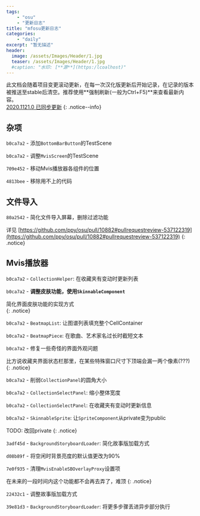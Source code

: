 ```yaml
---
tags:
    - "osu"
    - "更新日志"
title: "mfosu更新日志"
categories:
    - "daily"
excerpt: "暂无描述"
header:
  image: /assets/Images/Header/1.jpg
  teaser: /assets/Images/Header/1.jpg
  #caption: "水印: [**源**](https:/lcoalhost)"
---
```

此文档会随着项目变更滚动更新，在每一次汉化版更新后开始记录，在记录的版本被推送至stable后清空。推荐使用**强制刷新(一般为Ctrl+F5)**来查看最新内容。<br>
[2020.1121.0 已同步更新](/mfosu_update_log/mfosu_20201121_update)
{: .notice--info}

## 杂项
`b0ca7a2` - 添加`BottomBarButton`的TestScene

`b0ca7a2` - 调整`MvisScreen`的TestScene

`709e452` - 移动Mvis播放器各组件的位置

`4813bee` - 移除用不上的代码

## 文件导入
`80a2542` - 简化文件导入屏幕，删除过滤功能

详见 [https://github.com/ppy/osu/pull/10882#pullrequestreview-537122319](https://github.com/ppy/osu/pull/10882#pullrequestreview-537122319)
{: .notice}

## Mvis播放器
`b0ca7a2` - `CollectionHelper`: 在收藏夹有变动时更新列表

`b0ca7a2` - **调整皮肤功能，使用`SkinnableComponent`**

简化界面皮肤功能的实现方式<br>
{: .notice}

`b0ca7a2` - `BeatmapList`: 让图谱列表填充整个CellContainer

`b0ca7a2` - `BeatmapPiece`: 在歌曲、艺术家名过长时截短文本

`b0ca7a2` - 修复一些奇怪的界面外观问题

比方说收藏夹界面状态栏那里，在某些特殊窗口尺寸下顶端会漏一两个像素(???)
{: .notice}

`b0ca7a2` - 削弱`CollectionPanel`的圆角大小

`b0ca7a2` - `CollectionSelectPanel`: 缩小整体宽度

`b0ca7a2` - `CollectionSelectPanel`: 在收藏夹有变动时更新信息

`b0ca7a2` - `SkinnableSprite`: 让`SpriteComponent`从private变为public

TODO: 改回private
{: .notice}

`3adf45d` - `BackgroundStoryboardLoader`: 简化故事版加载方式

`d08b89f` - 将空闲时背景亮度的默认值更改为90%

`7e0f935` - 清理`MvisEnableSBOverlayProxy`设置项

在未来的一段时间内这个功能都不会再去弄了，难顶
{: .notice}

`22432c1` - 调整故事版加载方式

`39e81d3` - `BackgroundStoryboardLoader`: 将更多步骤丢进异步部分执行